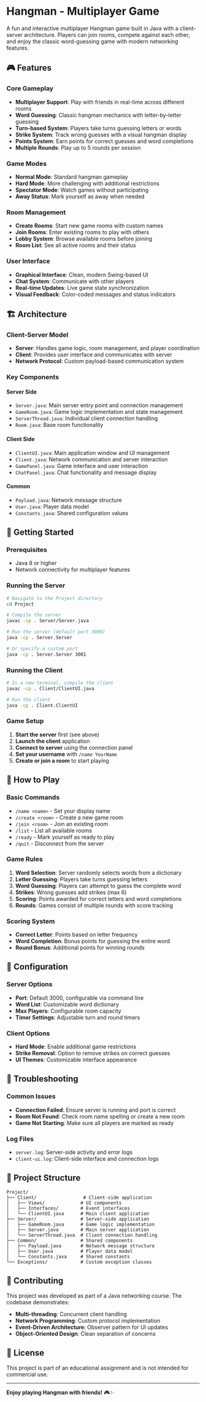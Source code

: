 # Hangman - Multiplayer Game

A fun and interactive multiplayer Hangman game built in Java with a client-server architecture. Players can join rooms, compete against each other, and enjoy the classic word-guessing game with modern networking features.

## 🎮 Features

### Core Gameplay
- **Multiplayer Support**: Play with friends in real-time across different rooms
- **Word Guessing**: Classic hangman mechanics with letter-by-letter guessing
- **Turn-based System**: Players take turns guessing letters or words
- **Strike System**: Track wrong guesses with a visual hangman display
- **Points System**: Earn points for correct guesses and word completions
- **Multiple Rounds**: Play up to 5 rounds per session

### Game Modes
- **Normal Mode**: Standard hangman gameplay
- **Hard Mode**: More challenging with additional restrictions
- **Spectator Mode**: Watch games without participating
- **Away Status**: Mark yourself as away when needed

### Room Management
- **Create Rooms**: Start new game rooms with custom names
- **Join Rooms**: Enter existing rooms to play with others
- **Lobby System**: Browse available rooms before joining
- **Room List**: See all active rooms and their status

### User Interface
- **Graphical Interface**: Clean, modern Swing-based UI
- **Chat System**: Communicate with other players
- **Real-time Updates**: Live game state synchronization
- **Visual Feedback**: Color-coded messages and status indicators

## 🏗️ Architecture

### Client-Server Model
- **Server**: Handles game logic, room management, and player coordination
- **Client**: Provides user interface and communicates with server
- **Network Protocol**: Custom payload-based communication system

### Key Components

#### Server Side
- `Server.java`: Main server entry point and connection management
- `GameRoom.java`: Game logic implementation and state management
- `ServerThread.java`: Individual client connection handling
- `Room.java`: Base room functionality

#### Client Side
- `ClientUI.java`: Main application window and UI management
- `Client.java`: Network communication and server interaction
- `GamePanel.java`: Game interface and user interaction
- `ChatPanel.java`: Chat functionality and message display

#### Common
- `Payload.java`: Network message structure
- `User.java`: Player data model
- `Constants.java`: Shared configuration values

## 🚀 Getting Started

### Prerequisites
- Java 8 or higher
- Network connectivity for multiplayer features

### Running the Server
```bash
# Navigate to the Project directory
cd Project

# Compile the server
javac -cp . Server/Server.java

# Run the server (default port 3000)
java -cp . Server.Server

# Or specify a custom port
java -cp . Server.Server 3001
```

### Running the Client
```bash
# In a new terminal, compile the client
javac -cp . Client/ClientUI.java

# Run the client
java -cp . Client.ClientUI
```

### Game Setup
1. **Start the server** first (see above)
2. **Launch the client** application
3. **Connect to server** using the connection panel
4. **Set your username** with `/name YourName`
5. **Create or join a room** to start playing

## 🎯 How to Play

### Basic Commands
- `/name <name>` - Set your display name
- `/create <room>` - Create a new game room
- `/join <room>` - Join an existing room
- `/list` - List all available rooms
- `/ready` - Mark yourself as ready to play
- `/quit` - Disconnect from the server

### Game Rules
1. **Word Selection**: Server randomly selects words from a dictionary
2. **Letter Guessing**: Players take turns guessing letters
3. **Word Guessing**: Players can attempt to guess the complete word
4. **Strikes**: Wrong guesses add strikes (max 6)
5. **Scoring**: Points awarded for correct letters and word completions
6. **Rounds**: Games consist of multiple rounds with score tracking

### Scoring System
- **Correct Letter**: Points based on letter frequency
- **Word Completion**: Bonus points for guessing the entire word
- **Round Bonus**: Additional points for winning rounds

## 🔧 Configuration

### Server Options
- **Port**: Default 3000, configurable via command line
- **Word List**: Customizable word dictionary
- **Max Players**: Configurable room capacity
- **Timer Settings**: Adjustable turn and round timers

### Client Options
- **Hard Mode**: Enable additional game restrictions
- **Strike Removal**: Option to remove strikes on correct guesses
- **UI Themes**: Customizable interface appearance

## 🐛 Troubleshooting

### Common Issues
- **Connection Failed**: Ensure server is running and port is correct
- **Room Not Found**: Check room name spelling or create a new room
- **Game Not Starting**: Make sure all players are marked as ready

### Log Files
- `server.log`: Server-side activity and error logs
- `client-ui.log`: Client-side interface and connection logs

## 📁 Project Structure

```
Project/
├── Client/                 # Client-side application
│   ├── Views/             # UI components
│   ├── Interfaces/        # Event interfaces
│   └── ClientUI.java      # Main client application
├── Server/                # Server-side application
│   ├── GameRoom.java      # Game logic implementation
│   ├── Server.java        # Main server application
│   └── ServerThread.java  # Client connection handling
├── Common/                # Shared components
│   ├── Payload.java       # Network message structure
│   ├── User.java          # Player data model
│   └── Constants.java     # Shared constants
└── Exceptions/            # Custom exception classes
```

## 🤝 Contributing

This project was developed as part of a Java networking course. The codebase demonstrates:
- **Multi-threading**: Concurrent client handling
- **Network Programming**: Custom protocol implementation
- **Event-Driven Architecture**: Observer pattern for UI updates
- **Object-Oriented Design**: Clean separation of concerns

## 📄 License

This project is part of an educational assignment and is not intended for commercial use.

---

**Enjoy playing Hangman with friends!** 🎮✨